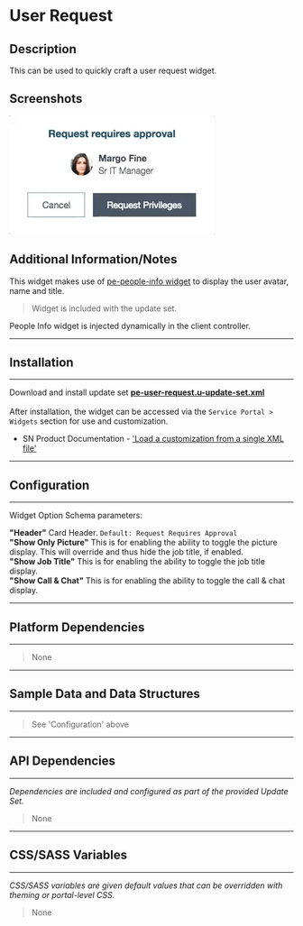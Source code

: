 # User Request

## Description

This can be used to quickly craft a user request widget.

## Screenshots
![](../images/pe-user-request-1.gif)

## Additional Information/Notes

This widget makes use of [pe-people-info widget](https://github.com/platform-experience/serviceportal-widget-library/tree/master/people-card/pe-people-info) to display the user avatar, name and title.
> Widget is included with the update set.

People Info widget is injected dynamically in the client controller.

---
## Installation
---
Download and install update set **[pe-user-request.u-update-set.xml](https://github.com/platform-experience/serviceportal-widget-library/blob/master/pe-user-request/pe-user-request.u-update-set.xml)** <br/><br/>
After installation, the widget can be accessed via the `Service Portal > Widgets` section for use and customization.<br/>
* SN Product Documentation - ['Load a customization from a single XML file'](https://docs.servicenow.com/bundle/jakarta-application-development/page/build/system-update-sets/task/t_SaveAnUpdateSetAsAnXMLFile.html)

---
## Configuration
---
Widget Option Schema parameters:

**"Header"** Card Header.  `Default: Request Requires Approval`<br/>
**"Show Only Picture"** This is for enabling the ability to toggle the picture display. This will override and thus hide the job title, if enabled.<br/>
**"Show Job Title"** This is for enabling the ability to toggle the job title display.<br/>
**"Show Call & Chat"** This is for enabling the ability to toggle the call & chat display.<br/>

---
## Platform Dependencies
---
> None
---
## Sample Data and Data Structures
---
> See 'Configuration' above
---
## API Dependencies
---
<i>Dependencies are included and configured as part of the provided Update Set.</i>
> None
---
## CSS/SASS Variables
---
_CSS/SASS variables are given default values that can be overridden with theming or portal-level CSS._
> None